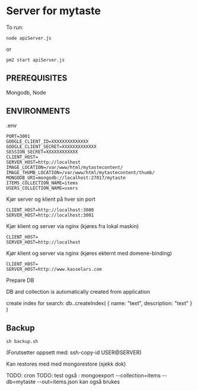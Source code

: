 # Server for mytaste

To run:

    node apiServer.js

or

    pm2 start apiServer.js


PREREQUISITES
-

Mongodb, Node

ENVIRONMENTS
-
.env

    PORT=3001
    GOOGLE_CLIENT_ID=XXXXXXXXXXXXXX
    GOOGLE_CLIENT_SECRET=XXXXXXXXXXXXX
    SESSION_SECRET=XXXXXXXXXXXX
    CLIENT_HOST=
    SERVER_HOST=http://localhost
    IMAGE_LOCATION=/var/www/html/mytastecontent/
    IMAGE_THUMB_LOCATION=/var/www/html/mytastecontent/thumb/
    MONGODB_URI=mongodb://localhost:27017/mytaste
    ITEMS_COLLECTION_NAME=items
    USERS_COLLECTION_NAME=users


Kjør server og klient på hver sin port

    CLIENT_HOST=http://localhost:3000
    SERVER_HOST=http://localhost:3001

Kjør klient og server via nginx (kjøres fra lokal maskin)

    CLIENT_HOST=
    SERVER_HOST=http://localhost

Kjør klient og server via nginx (kjøres ekternt med domene-binding)

    CLIENT_HOST=
    SERVER_HOST=http://www.kasselars.com


Prepare DB

DB and collection is automatically created from application

create index for search:
db.<collection>.createIndex( { name: "text", description: "text" } )


Backup 
-

`sh backup.sh`

(Forutsetter oppsett med: ssh-copy-id USER@SERVER)

Kan restores med med mongorestore (sjekk dok)

TODO: cron
TODO: test også :
mongoexport --collection=items --db=mytaste --out=items.json kan også brukes



